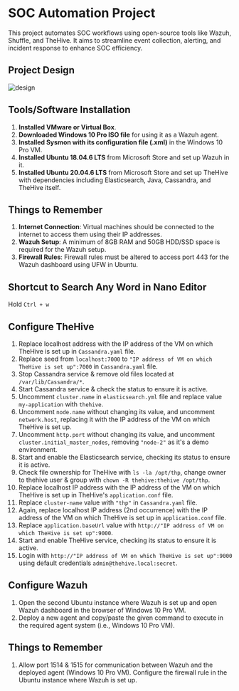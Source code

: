 # SOC Automation Project
This project automates SOC workflows using open-source tools like Wazuh, Shuffle, and TheHive. It aims to streamline event collection, alerting, and incident response to enhance SOC efficiency.

## Project Design
![design](https://github.com/user-attachments/assets/d3349ba6-9ddb-4817-894a-0e131a30c6cc)

## Tools/Software Installation

1. **Installed VMware or Virtual Box**.
2. **Downloaded Windows 10 Pro ISO file** for using it as a Wazuh agent.
3. **Installed Sysmon with its configuration file (.xml)** in the Windows 10 Pro VM.
4. **Installed Ubuntu 18.04.6 LTS** from Microsoft Store and set up Wazuh in it.
5. **Installed Ubuntu 20.04.6 LTS** from Microsoft Store and set up TheHive with dependencies including Elasticsearch, Java, Cassandra, and TheHive itself.

## Things to Remember
1. **Internet Connection**: Virtual machines should be connected to the internet to access them using their IP addresses.
2. **Wazuh Setup**: A minimum of 8GB RAM and 50GB HDD/SSD space is required for the Wazuh setup.
3. **Firewall Rules**: Firewall rules must be altered to access port 443 for the Wazuh dashboard using UFW in Ubuntu.

## Shortcut to Search Any Word in Nano Editor
Hold `Ctrl + w`

## Configure TheHive
1. Replace localhost address with the IP address of the VM on which TheHive is set up in `Cassandra.yaml` file.
2. Replace seed from `localhost:7000` to `"IP address of VM on which TheHive is set up":7000` in `Cassandra.yaml` file.
3. Stop Cassandra service & remove old files located at `/var/lib/Cassandra/*`.
4. Start Cassandra service & check the status to ensure it is active.
5. Uncomment `cluster.name` in `elasticsearch.yml` file and replace value `my-application` with `thehive`.
6. Uncomment `node.name` without changing its value, and uncomment `network.host`, replacing it with the IP address of the VM on which TheHive is set up.
7. Uncomment `http.port` without changing its value, and uncomment `cluster.initial_master_nodes`, removing `"node-2"` as it's a demo environment.
8. Start and enable the Elasticsearch service, checking its status to ensure it is active.
9. Check file ownership for TheHive with `ls -la /opt/thp`, change owner to thehive user & group with `chown -R thehive:thehive /opt/thp`.
10. Replace localhost IP address with the IP address of the VM on which TheHive is set up in TheHive's `application.conf` file.
11. Replace `cluster-name` value with `"thp"` in `Cassandra.yaml` file.
12. Again, replace localhost IP address (2nd occurrence) with the IP address of the VM on which TheHive is set up in `application.conf` file.
13. Replace `application.baseUrl` value with `http://"IP address of VM on which TheHive is set up":9000`.
14. Start and enable TheHive service, checking its status to ensure it is active.
15. Login with `http://"IP address of VM on which TheHive is set up":9000` using default credentials `admin@thehive.local:secret`.

## Configure Wazuh
1. Open the second Ubuntu instance where Wazuh is set up and open Wazuh dashboard in the browser of Windows 10 Pro VM.
2. Deploy a new agent and copy/paste the given command to execute in the required agent system (i.e., Windows 10 Pro VM).

## Things to Remember
1. Allow port 1514 & 1515 for communication between Wazuh and the deployed agent (Windows 10 Pro VM). Configure the firewall rule in the Ubuntu instance where Wazuh is set up.
